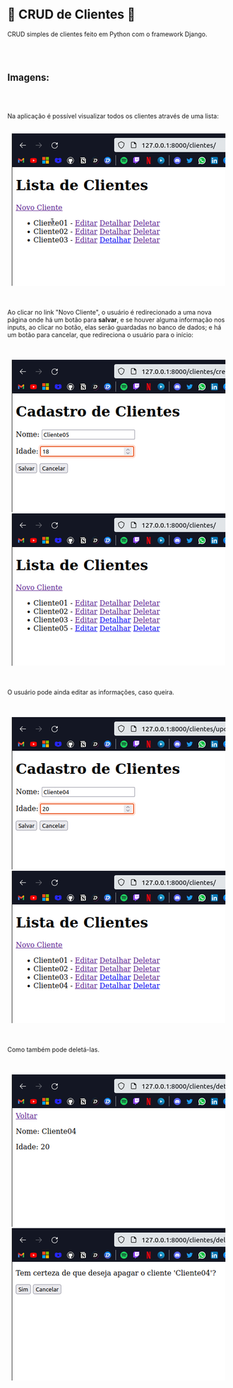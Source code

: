 # 🐍 CRUD de Clientes 🐍

CRUD simples de clientes feito em Python com o framework Django.

<br>
<br>

## Imagens:

<br>
<br>

Na aplicação é possível visualizar todos os clientes através de uma lista:
<br>
<br>

<div align="center">
  <img src="./readmefiles/img01.png">
</div>

<br>
<br>

Ao clicar no link "Novo Cliente", o usuário é redirecionado a uma nova página onde há um botão para <b>salvar</b>, e se houver alguma informação nos inputs, ao clicar no botão, elas serão guardadas no banco de dados; e há um botão para cancelar, que redireciona o usuário para o início:

<br>
<br>

<div align="center">
  <img src="./readmefiles/img02.png">
  <img src="./readmefiles/img03.png">
</div>

<br>
<br>

O usuário pode ainda editar as informações, caso queira.

<br>
<br>

<div align="center">
  <img src="./readmefiles/img04.png">
  <img src="./readmefiles/img05.png">
</div>

<br>
<br>

Como também pode deletá-las.

<br>
<br>

<div align="center">
  <img src="./readmefiles/img06.png">
  <img src="./readmefiles/img07.png">
</div>
